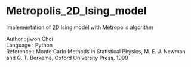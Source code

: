 # Metropolis_2D_Ising_model
Implementation of 2D Ising model with Metropolis algorithm

Author : jiwon Choi   
Language : Python   
Reference : Monte Carlo Methods in Statistical Physics, M. E. J. Newman and G. T. Berkema, Oxford University Press, 1999
